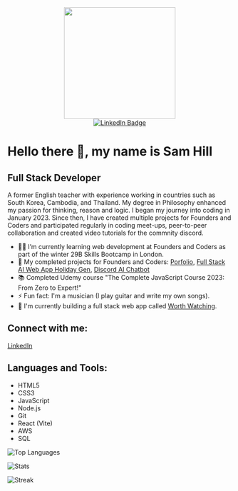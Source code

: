 <div align="center">
  <img src="https://github.com/samscupoftea/samscupoftea/assets/116380619/a7eded8b-e623-43d6-8b16-e5bcda4a4b98" width="250"/>
  <div>
    <a href="https://www.linkedin.com/in/sam-hill-7a019058/">
      <img src="https://img.shields.io/badge/LinkedIn-blue?style=for-the-badge&logo=linkedin&logoColor=white" alt="LinkedIn Badge"/>
    </a>
  </div>
</div>

# Hello there 👋, my name is Sam Hill

## Full Stack Developer

A former English teacher with experience working in countries such as South Korea, Cambodia, and Thailand. My degree in Philosophy enhanced my passion for thinking, reason and logic. I began my journey into coding in January 2023. Since then, I have created multiple projects for Founders and Coders and participated regularly in coding meet-ups, peer-to-peer collaboration and created video tutorials for the commnity discord.
- ✍🏻 I’m currently learning web development at Founders and Coders as part of the winter 29B Skills Bootcamp in London.
- 🔭 My completed projects for Founders and Coders: [Porfolio](https://samscupoftea.github.io/Portfolio/), [Full Stack AI Web App Holiday Gen](https://github.com/fac29b/Holiday-Gen-Emiliy-Sam), [Discord AI Chatbot](https://github.com/samscupoftea/Ai-Discord-Chatbot-Sam-Josue)
- 📚 Completed Udemy course "The Complete JavaScript Course 2023: From Zero to Expert!"
- ⚡ Fun fact: I'm a musician (I play guitar and write my own songs).
- 🧠 I'm currently building a full stack web app called [Worth Watching](https://github.com/samscupoftea/Worth-Watching).

## Connect with me:
[LinkedIn](https://www.linkedin.com/in/sam-hill-7a019058/)

## Languages and Tools:
- HTML5
- CSS3
- JavaScript
- Node.js
- Git
- React (Vite)
- AWS
- SQL 



![Top Languages](https://github-readme-stats.vercel.app/api/top-langs?username=samscupoftea&show_icons=true&locale=en&layout=compact)

![Stats](https://github-readme-stats.vercel.app/api?username=samscupoftea&show_icons=true&locale=en)

![Streak](https://github-readme-streak-stats.herokuapp.com/?user=samscupoftea)

